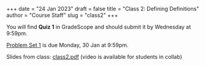 +++
date = "24 Jan 2023"
draft = false
title = "Class 2: Defining Definitions"
author = "Course Staff"
slug = "class2"
+++

You will find **Quiz 1** in GradeScope and should submit it by Wednesday at 9:59pm.

[Problem Set 1](/ps1) is due Monday, 30 Jan at 9:59pm.

Slides from class: [class2.pdf](https://www.dropbox.com/s/70p02wh0v60jhjx/class2.pdf?dl=0) (video is available for students in collab)


